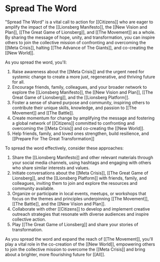 # Spread The Word

"Spread The Word" is a vital call to action for [[Citizens]] who are eager to amplify the impact of the [[Lionsberg Manifesto]], the [[New Vision and Plan]], [[The Great Game of Lionsberg]], and [[The Movement]] as a whole. By sharing the message of hope, unity, and transformation, you can inspire others to join the collective mission of confronting and overcoming the [[Meta Crisis]], halting [[The Advance of The Giants]], and co-creating the [[New World]].

As you spread the word, you'll:

1.  Raise awareness about the [[Meta Crisis]] and the urgent need for systemic change to create a more just, regenerative, and thriving future for all.
2.  Encourage friends, family, colleagues, and your broader network to explore the [[Lionsberg Manifesto]], the [[New Vision and Plan]], [[The Great Game of Lionsberg]], and the [[Lionsberg Platform]].
3.  Foster a sense of shared purpose and community, inspiring others to contribute their unique skills, knowledge, and passion to [[The Movement]] and [[The Battle]].
4.  Create momentum for change by amplifying the message and fostering a global network of [[Citizens]] committed to confronting and overcoming the [[Meta Crisis]] and co-creating the [[New World]]. 
5. Help friends, family, and loved ones strengthen, build resilience, and [[Prepare For The Great Transformation]] 

To spread the word effectively, consider these approaches:

1.  Share the [[Lionsberg Manifesto]] and other relevant materials through your social media channels, using hashtags and engaging with others who share similar interests and values.
2.  Initiate conversations about the [[Meta Crisis]], [[The Great Game of Lionsberg]], and the [[Lionsberg Platform]] with friends, family, and colleagues, inviting them to join and explore the resources and community available.
3.  Organize or participate in local events, meetups, or workshops that focus on the themes and principles underpinning [[The Movement]], [[The Battle]], and the [[New Vision and Plan]]. 
4.  Collaborate with other [[Citizens]] to develop and implement creative outreach strategies that resonate with diverse audiences and inspire collective action. 
5. Play [[The Great Game of Lionsberg]] and share your stories of transformation. 

As you spread the word and expand the reach of [[The Movement]], you'll play a vital role in the co-creation of the [[New World]], empowering others to join the collective mission to overcome the [[Meta Crisis]] and bring about a brighter, more flourishing future for [[All]].



